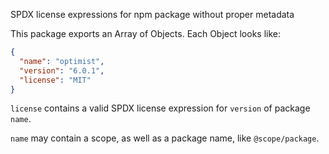 SPDX license expressions for npm package without proper metadata

This package exports an Array of Objects.  Each Object looks like:

```json
{
  "name": "optimist",
  "version": "6.0.1",
  "license": "MIT"
}
```

`license` contains a valid SPDX license expression for `version` of package `name`.

`name` may contain a scope, as well as a package name, like `@scope/package`.
